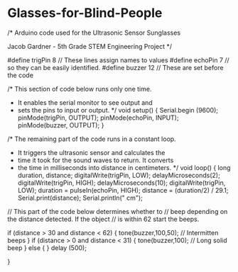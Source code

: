 # Glasses-for-Blind-People

/*
Arduino code used for the Ultrasonic Sensor Sunglasses

Jacob Gardner - 5th Grade STEM Engineering Project
*/

#define trigPin 8  // These lines assign names to values
#define echoPin 7  // so they can be easily identified.
#define buzzer 12  // These are set before the code

/* This section of code below runs only one time.
 * It enables the serial monitor to see output and
 * sets the pins to input or output.
*/ 
void setup() {
  Serial.begin (9600); 
  pinMode(trigPin, OUTPUT); 
  pinMode(echoPin, INPUT);  
  pinMode(buzzer, OUTPUT);
}

/* The remaining part of the code runs in a constant loop.
 * It triggers the ultrasonic sensor and calculates the
 * time it took for the sound waves to return.  It converts
 * the time in milliseconds into distance in centimeters.
 */
void loop() { 
  long duration, distance;
  digitalWrite(trigPin, LOW);
  delayMicroseconds(2);
  digitalWrite(trigPin, HIGH);
  delayMicroseconds(10);
  digitalWrite(trigPin, LOW);
  duration = pulseIn(echoPin, HIGH);
  distance = (duration/2) / 29.1;
  Serial.print(distance);
    Serial.println(" cm");
  
// This part of the code below determines whether to
// beep depending on the distance detected. If the object
// is within 62 start the beeps.
  
if (distance > 30 and distance < 62) { 
    tone(buzzer,100,50);  // Intermitten beeps
    }
    if (distance > 0 and distance < 31) { 
    tone(buzzer,100); // Long solid beep
  }
  else {
    }
  delay (500);
  
}
